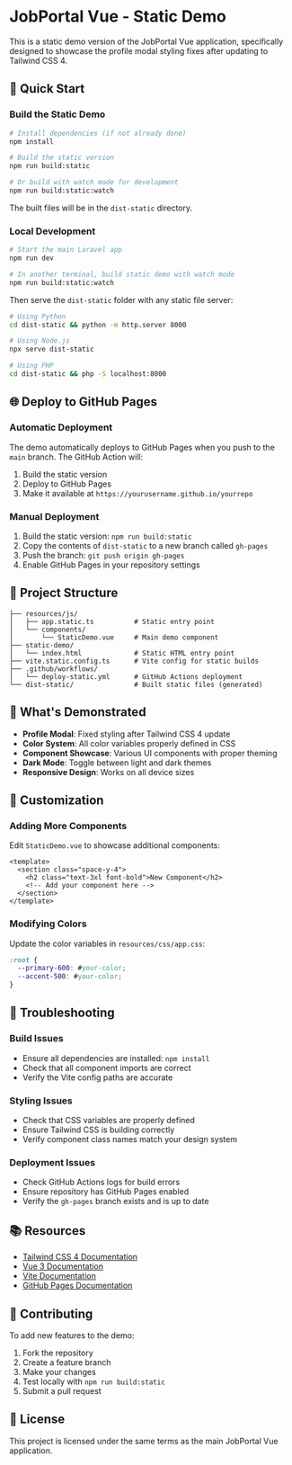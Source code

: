# JobPortal Vue - Static Demo

This is a static demo version of the JobPortal Vue application, specifically designed to showcase the profile modal styling fixes after updating to Tailwind CSS 4.

## 🚀 Quick Start

### Build the Static Demo

```bash
# Install dependencies (if not already done)
npm install

# Build the static version
npm run build:static

# Or build with watch mode for development
npm run build:static:watch
```

The built files will be in the `dist-static` directory.

### Local Development

```bash
# Start the main Laravel app
npm run dev

# In another terminal, build static demo with watch mode
npm run build:static:watch
```

Then serve the `dist-static` folder with any static file server:

```bash
# Using Python
cd dist-static && python -m http.server 8000

# Using Node.js
npx serve dist-static

# Using PHP
cd dist-static && php -S localhost:8000
```

## 🌐 Deploy to GitHub Pages

### Automatic Deployment

The demo automatically deploys to GitHub Pages when you push to the `main` branch. The GitHub Action will:

1. Build the static version
2. Deploy to GitHub Pages
3. Make it available at `https://yourusername.github.io/yourrepo`

### Manual Deployment

1. Build the static version: `npm run build:static`
2. Copy the contents of `dist-static` to a new branch called `gh-pages`
3. Push the branch: `git push origin gh-pages`
4. Enable GitHub Pages in your repository settings

## 📁 Project Structure

```
├── resources/js/
│   ├── app.static.ts          # Static entry point
│   └── components/
│       └── StaticDemo.vue     # Main demo component
├── static-demo/
│   └── index.html             # Static HTML entry point
├── vite.static.config.ts      # Vite config for static builds
├── .github/workflows/
│   └── deploy-static.yml      # GitHub Actions deployment
└── dist-static/               # Built static files (generated)
```

## 🎨 What's Demonstrated

- **Profile Modal**: Fixed styling after Tailwind CSS 4 update
- **Color System**: All color variables properly defined in CSS
- **Component Showcase**: Various UI components with proper theming
- **Dark Mode**: Toggle between light and dark themes
- **Responsive Design**: Works on all device sizes

## 🔧 Customization

### Adding More Components

Edit `StaticDemo.vue` to showcase additional components:

```vue
<template>
  <section class="space-y-4">
    <h2 class="text-3xl font-bold">New Component</h2>
    <!-- Add your component here -->
  </section>
</template>
```

### Modifying Colors

Update the color variables in `resources/css/app.css`:

```css
:root {
  --primary-600: #your-color;
  --accent-500: #your-color;
}
```

## 🐛 Troubleshooting

### Build Issues

- Ensure all dependencies are installed: `npm install`
- Check that all component imports are correct
- Verify the Vite config paths are accurate

### Styling Issues

- Check that CSS variables are properly defined
- Ensure Tailwind CSS is building correctly
- Verify component class names match your design system

### Deployment Issues

- Check GitHub Actions logs for build errors
- Ensure repository has GitHub Pages enabled
- Verify the `gh-pages` branch exists and is up to date

## 📚 Resources

- [Tailwind CSS 4 Documentation](https://tailwindcss.com/docs)
- [Vue 3 Documentation](https://vuejs.org/)
- [Vite Documentation](https://vitejs.dev/)
- [GitHub Pages Documentation](https://pages.github.com/)

## 🤝 Contributing

To add new features to the demo:

1. Fork the repository
2. Create a feature branch
3. Make your changes
4. Test locally with `npm run build:static`
5. Submit a pull request

## 📄 License

This project is licensed under the same terms as the main JobPortal Vue application.
